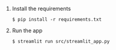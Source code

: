 
1. Install the requirements

   ```
   $ pip install -r requirements.txt
   ```

2. Run the app

   ```
   $ streamlit run src/streamlit_app.py
   ```
